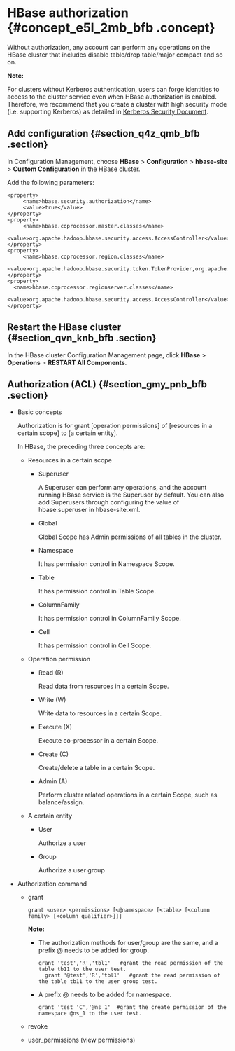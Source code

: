 # HBase authorization {#concept_e5l_2mb_bfb .concept}

Without authorization, any account can perform any operations on the HBase cluster that includes disable table/drop table/major compact and so on.

**Note:** 

For clusters without Kerberos authentication, users can forge identities to access to the cluster service even when HBase authorization is enabled. Therefore, we recommend that you create a cluster with high security mode \(i.e. supporting Kerberos\) as detailed in [Kerberos Security Document](https://help.aliyun.com/document_detail/57730.html?spm=5176.product28066.6.623.a91nzk).

## Add configuration {#section_q4z_qmb_bfb .section}

In Configuration Management, choose **HBase** \> **Configuration** \> **hbase-site** \> **Custom Configuration** in the HBase cluster.

Add the following parameters:

```
<property>
     <name>hbase.security.authorization</name>
     <value>true</value>
</property>
<property>
     <name>hbase.coprocessor.master.classes</name>
     <value>org.apache.hadoop.hbase.security.access.AccessController</value>
</property>
<property>
     <name>hbase.coprocessor.region.classes</name>
 <value>org.apache.hadoop.hbase.security.token.TokenProvider,org.apache.hadoop.hbase.security.access.AccessController</value>
</property>
<property>
  <name>hbase.coprocessor.regionserver.classes</name>
  <value>org.apache.hadoop.hbase.security.access.AccessController</value>
</property>
```

## Restart the HBase cluster {#section_qvn_knb_bfb .section}

In the HBase cluster Configuration Management page, click **HBase** \> **Operations** \> **RESTART All Components**.

## Authorization \(ACL\) {#section_gmy_pnb_bfb .section}

-   Basic concepts

    Authorization is for grant \[operation permissions\] of \[resources in a certain scope\] to \[a certain entity\].

    In HBase, the preceding three concepts are:

    -   Resources in a certain scope
        -   Superuser

            A Superuser can perform any operations, and the account running HBase service is the Superuser by default. You can also add Superusers through configuring the value of hbase.superuser in hbase-site.xml.

        -   Global

            Global Scope has Admin permissions of all tables in the cluster.

        -   Namespace

            It has permission control in Namespace Scope.

        -   Table

            It has permission control in Table Scope.

        -   ColumnFamily

            It has permission control in ColumnFamily Scope.

        -   Cell

            It has permission control in Cell Scope.

    -   Operation permission
        -   Read \(R\)

            Read data from resources in a certain Scope.

        -   Write \(W\)

            Write data to resources in a certain Scope.

        -   Execute \(X\)

            Execute co-processor in a certain Scope.

        -   Create \(C\)

            Create/delete a table in a certain Scope.

        -   Admin \(A\)

            Perform cluster related operations in a certain Scope, such as balance/assign.

    -   A certain entity
        -   User

            Authorize a user

        -   Group

            Authorize a user group

-   Authorization command
    -   grant

        ```
        grant <user> <permissions> [<@namespace> [<table> [<column family> [<column qualifier>]]]
        ```

        **Note:** 

        -   The authorization methods for user/group are the same, and a prefix @ needs to be added for group.

            ```
            grant 'test','R','tbl1'   #grant the read permission of the table tb11 to the user test.
              grant '@test','R','tbl1'   #grant the read permission of the table tb11 to the user group test.
            ```

        -   A prefix @ needs to be added for namespace.

            ```
            grant 'test 'C','@ns_1'  #grant the create permission of the namespace @ns_1 to the user test.
            ```

    -   revoke
    -   user\_permissions \(view permissions\)

